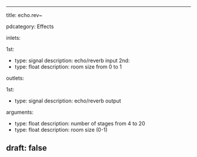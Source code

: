 --- 


title: echo.rev~

pdcategory: Effects

inlets:

  1st:
  - type: signal
    description: echo/reverb input
  2nd:
  - type: float
    description: room size from 0 to 1

outlets:

  1st:
  - type: signal
    description: echo/reverb output

arguments:
  - type: float
    description: number of stages from 4 to 20
  - type: float
    description: room size (0-1)





draft: false
---